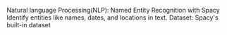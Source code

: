 Natural language Processing(NLP): Named Entity Recognition with Spacy
    Identify entities like names, dates, and locations in text.
    Dataset: Spacy's built-in dataset